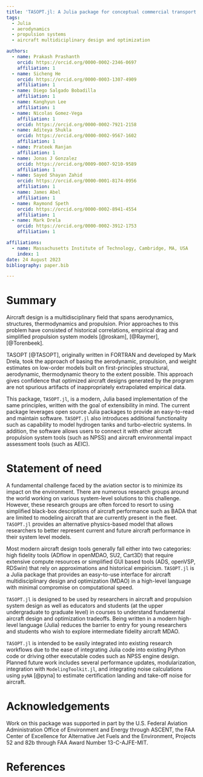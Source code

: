 ```yaml
---
title: 'TASOPT.jl: A Julia package for conceptual commercial transport aircraft design'
tags:
  - Julia
  - aerodynamics
  - propulsion systems
  - aircraft multidiciplinary design and optimization

authors:
  - name: Prakash Prashanth
    orcid: https://orcid.org/0000-0002-2346-0697
    affiliation: 1
  - name: Sicheng He
    orcid: https://orcid.org/0000-0003-1307-4909
    affiliation: 1
  - name: Diego Salgado Bobadilla
    affiliation: 1
  - name: Kanghyun Lee
    affiliation: 1
  - name: Nicolas Gomez-Vega
    affiliation: 1
    orcid: https://orcid.org/0000-0002-7921-2158
  - name: Aditeya Shukla
    orcid: https://orcid.org/0000-0002-9567-1602
    affiliation: 1
  - name: Prateek Ranjan
    affiliation: 1
  - name: Jonas J Gonzalez
    orcid: https://orcid.org/0009-0007-9210-9589
    affiliation: 1
  - name: Sayed Shayan Zahid
    orcid: https://orcid.org/0000-0001-8174-0956
    affiliation: 1
  - name: James Abel
    affiliation: 1
  - name: Raymond Speth
    orcid: https://orcid.org/0000-0002-8941-4554
    affiliation: 1
  - name: Mark Drela
    orcid: https://orcid.org/0000-0002-3912-1753
    affiliation: 1

affiliations:
  - name: Massachusetts Institute of Technology, Cambridge, MA, USA
    index: 1
date: 24 August 2023
bibliography: paper.bib

---
```


# Summary

Aircraft design is a multidisciplinary field that spans aerodynamics, structures, thermodynamics and propulsion. Prior approaches to this problem have consisted of historical correlations, empirical drag and simplified propulsion system models [@roskam], [@Raymer], [@Torenbeek]. 

TASOPT [@TASOPT], originally written in FORTRAN and developed by Mark Drela, took the approach of basing the aerodynamic, propulsion, and weight estimates on low-order models built on first-principles structural, aerodynamic, thermodynamic theory to the extent possible. This approach gives confidence that optimized aircraft designs generated by the program are not spurious artifacts of inappropriately extrapolated empirical data. 

This package, `TASOPT.jl`, is a modern, Julia based implementation of the same principles, written with the goal of extensibility in mind. The current package leverages open source Julia packages to provide an easy-to-read and maintain software. `TASOPT.jl` also introduces additional functionality such as capability to model hydrogen tanks and turbo-electric systems. In addition, the software allows users to connect it with other aircraft propulsion system tools (such as NPSS) and aircraft environmental impact assessment tools (such as AEIC).

# Statement of need

A fundamental challenge faced by the aviation sector is to minimize its impact on the environment. There are numerous research groups around the world working on various system-level solutions to this challenge. However, these research groups are often forced to resort to using simplified black-box descriptions of aircraft performance such as BADA that are limited to modeling aircraft that are currently present in the fleet. `TASOPT.jl` provides an alternative physics-based model that allows researchers to better represent current and future aircraft performance in their system level models.

Most modern aircraft design tools generally fall either into two categories: high fidelity tools (ADflow in openMDAO, SU2, Cart3D) that require extensive compute resources or simplified GUI based tools (ADS, openVSP, RDSwin) that rely on approximations and historical empiricism.  `TASOPT.jl` is a Julia package that provides an easy-to-use interface for aircraft multidisciplinary design and optimization (MDAO) in a high-level language with minimal compromise on computational speed. 

`TASOPT.jl` is designed to be used by researchers in aircraft and propulsion system design as well as educators and students (at the upper undergraduate to graduate level) in courses to understand fundamental aircraft design and optimization tradeoffs. Being written in a modern high-level language (Julia) reduces the barrier to entry for young researchers and students who wish to explore intermediate fidelity aircraft MDAO.

`TASOPT.jl` is intended to be easily integrated into existing research workflows due to the ease of integrating Julia code into existing Python code or driving other executable codes such as NPSS engine design. Planned future work includes several performance updates, modularization, integration with `ModelingToolkit.jl`, and integrating noise calculations using `pyNA` [@pyna] to estimate certification landing and take-off noise for aircraft. 

# Acknowledgements

Work on this package was supported in part by the U.S. Federal Aviation Administration Office of Environment and Energy through ASCENT, the FAA Center of Excellence for Alternative Jet Fuels and the Environment, Projects 52 and 82b through FAA Award Number 13-C-AJFE-MIT.

# References

